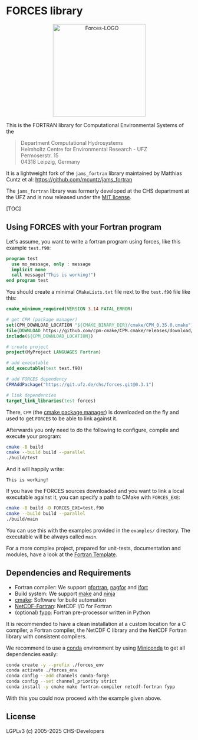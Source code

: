 # FORCES library

<div align="center">
<img src="https://git.ufz.de/chs/logos/-/raw/master/Forces.png" alt="Forces-LOGO" width="251px" style="width:251px;"/>
</div>

This is the FORTRAN library for Computational Environmental Systems of the

> Department Computational Hydrosystems<br/>
> Helmholtz Centre for Environmental Research - UFZ<br/>
> Permoserstr. 15<br/>
> 04318 Leipzig, Germany

It is a lightweight fork of the `jams_fortran` library maintained by Matthias Cuntz et al: https://github.com/mcuntz/jams_fortran

The `jams_fortran` library was formerly developed at the CHS department at the UFZ and is now released under the [MIT license](https://github.com/mcuntz/jams_fortran/blob/master/LICENSE).

[TOC]

## Using FORCES with your Fortran program
Let's assume, you want to write a fortran program using forces, like this example `test.f90`:
```fortran
program test
  use mo_message, only : message
  implicit none
  call message("This is working!")
end program test
```

You should create a minimal `CMakeLists.txt` file next to the `test.f90` file like this:
```cmake
cmake_minimum_required(VERSION 3.14 FATAL_ERROR)

# get CPM (package manager)
set(CPM_DOWNLOAD_LOCATION "${CMAKE_BINARY_DIR}/cmake/CPM_0.35.0.cmake")
file(DOWNLOAD https://github.com/cpm-cmake/CPM.cmake/releases/download/v0.35.0/CPM.cmake ${CPM_DOWNLOAD_LOCATION})
include(${CPM_DOWNLOAD_LOCATION})

# create project
project(MyProject LANGUAGES Fortran)

# add executable
add_executable(test test.f90)

# add FORCES dependency
CPMAddPackage("https://git.ufz.de/chs/forces.git@0.3.1")

# link dependencies
target_link_libraries(test forces)
```

There, `CPM` (the [cmake package manager](https://github.com/cpm-cmake/CPM.cmake)) is downloaded on the fly and used to get `FORCES` to be able to link against it.

Afterwards you only need to do the following to configure, compile and execute your program:
```bash
cmake -B build
cmake --build build --parallel
./build/test
```

And it will happily write:
```
This is working!
```

If you have the FORCES sources downloaded and you want to link a local executable against it, you can specify a path to CMake with `FORCES_EXE`:
```bash
cmake -B build -D FORCES_EXE=test.f90
cmake --build build --parallel
./build/main
```
You can use this with the examples provided in the `examples/` directory.
The executable will be always called `main`.

For a more complex project, prepared for unit-tests, documentation and modules, have a look at the [Fortran Template](https://git.ufz.de/chs/fortran-template).

## Dependencies and Requirements

* Fortran compiler: We support [gfortran](https://gcc.gnu.org/fortran/), [nagfor](https://www.nag.com/content/nag-fortran-compiler) and [ifort](https://www.intel.com/content/www/us/en/developer/tools/oneapi/overview.html)
* Build system: We support [make](https://www.gnu.org/software/make/) and [ninja](https://ninja-build.org/)
* [cmake](https://cmake.org/): Software for build automation
* [NetCDF-Fortran](https://github.com/Unidata/netcdf-fortran): NetCDF I/O for Fortran
* (optional) [fypp](https://github.com/aradi/fypp): Fortran pre-processor written in Python

It is recommended to have a clean installation at a custom location
for a C compiler, a Fortran compiler, the NetCDF C library and the
NetCDF Fortran library with consistent compilers.

We recommend to use a [conda](https://docs.conda.io/en/latest/) environment by using [Miniconda](https://docs.conda.io/en/latest/miniconda.html) to get all dependencies easily:
```bash
conda create -y --prefix ./forces_env
conda activate ./forces_env
conda config --add channels conda-forge
conda config --set channel_priority strict
conda install -y cmake make fortran-compiler netcdf-fortran fypp
```
With this you could now proceed with the example given above.


## License

LGPLv3 (c) 2005-2025 CHS-Developers
